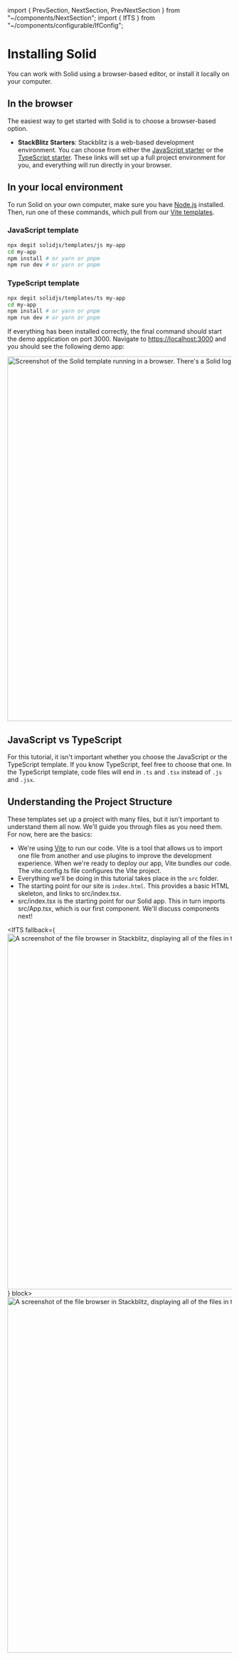 import { PrevSection, NextSection, PrevNextSection } from "~/components/NextSection";
import { IfTS } from "~/components/configurable/IfConfig";

# Installing Solid

You can work with Solid using a browser-based editor, or install it locally on your computer.

## In the browser

The easiest way to get started with Solid is to choose a browser-based option.

- **StackBlitz Starters**: Stackblitz is a web-based development environment. You can choose from either the [JavaScript starter](https://stackblitz.com/github/solidjs/templates/tree/master/js) or the [TypeScript starter](https://stackblitz.com/github/solidjs/templates/tree/master/ts). These links will set up a full project environment for you, and everything will run directly in your browser.

## In your local environment

To run Solid on your own computer, make sure you have [Node.js](https://nodejs.org) installed.
Then, run one of these commands, which pull from our [Vite templates](https://github.com/solidjs/templates).

### JavaScript template

```bash
npx degit solidjs/templates/js my-app
cd my-app
npm install # or yarn or pnpm
npm run dev # or yarn or pnpm
```

### TypeScript template

```bash
npx degit solidjs/templates/ts my-app
cd my-app
npm install # or yarn or pnpm
npm run dev # or yarn or pnpm
```

If everything has been installed correctly, the final command should start the demo application on port 3000. Navigate to [https://localhost:3000](https://localhost:3000) and you should see the following demo app:

<img
  src="/images/tutorial/solid-start-app.png"
  alt="Screenshot of the Solid template running in a browser. There's a Solid logo rotating."
  width="820"
/>

## JavaScript vs TypeScript

For this tutorial, it isn't important whether you choose the JavaScript or the TypeScript template. If you know TypeScript, feel free to choose that one. In the TypeScript template, code files will end in `.ts` and `.tsx` instead of `.js` and `.jsx`.

## Understanding the Project Structure

<div class="flex gap-2">

  <div>

These templates set up a project with many files, but it isn't important to understand them all now. We'll guide you through files as you need them.
For now, here are the basics:

- We're using [Vite](https://vitejs.dev/) to run our code. Vite is a tool that allows us to import one file from another and use plugins to improve the development experience. When we're ready to deploy our app, Vite bundles our code. 
The <IfTS code fallback="vite.config.js">vite.config.ts</IfTS> file configures the Vite project.
- Everything we'll be doing in this tutorial takes place in the `src` folder.
- The starting point for our site is `index.html`. This provides a basic HTML skeleton, and links to <IfTS code fallback="src/index.jsx">src/index.tsx</IfTS>.
- <IfTS code fallback="src/index.jsx">src/index.tsx</IfTS> is the starting point for our Solid app. 
This in turn imports <IfTS code fallback="src/App.jsx">src/App.tsx</IfTS>, which is our first component. We'll discuss components next!

</div>

  <IfTS fallback={<img
      src="/images/tutorial/template-files-js.png"
      alt="A screenshot of the file browser in Stackblitz, displaying all of the files in the template"
      width="800"/>
    } block>
    <img
    src="/images/tutorial/template-files-ts.png"
    alt="A screenshot of the file browser in Stackblitz, displaying all of the files in the TypeScript template."
    width="800"/>
  </IfTS>
</div>